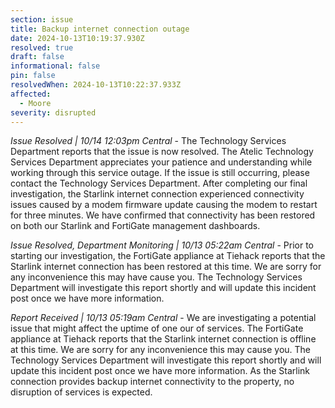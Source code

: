 ```yaml
---
section: issue
title: Backup internet connection outage
date: 2024-10-13T10:19:37.930Z
resolved: true
draft: false
informational: false
pin: false
resolvedWhen: 2024-10-13T10:22:37.933Z
affected:
  - Moore
severity: disrupted
---
```

*Issue Resolved | 10/14 12:03pm Central* - The Technology Services Department reports that the issue is now resolved. The Atelic Technology Services Department appreciates your patience and understanding while working through this service outage. If the issue is still occurring, please contact the Technology Services Department. After completing our final investigation, the Starlink internet connection experienced connectivity issues caused by a modem firmware update causing the modem to restart for three minutes. We have confirmed that connectivity has been restored on both our Starlink and FortiGate management dashboards.

*Issue Resolved, Department Monitoring | 10/13 05:22am Central* - Prior to starting our investigation, the FortiGate appliance at Tiehack reports that the Starlink internet connection has been restored at this time. We are sorry for any inconvenience this may have cause you. The Technology Services Department will investigate this report shortly and will update this incident post once we have more information.

*Report Received | 10/13 05:19am Central* - We are investigating a potential issue that might affect the uptime of one our of services. The FortiGate appliance at Tiehack reports that the Starlink internet connection is offline at this time. We are sorry for any inconvenience this may cause you. The Technology Services Department will investigate this report shortly and will update this incident post once we have more information. As the Starlink connection provides backup internet connectivity to the property, no disruption of services is expected.